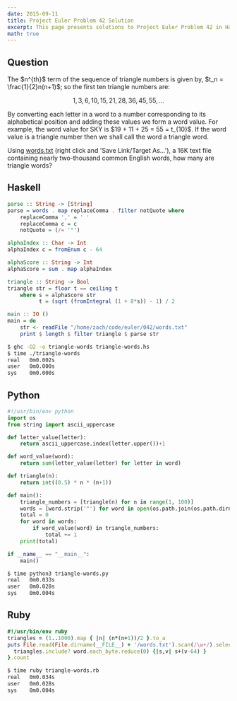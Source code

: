 ```yaml
---
date: 2015-09-11
title: Project Euler Problem 42 Solution
excerpt: This page presents solutions to Project Euler Problem 42 in Haskell, Python and Ruby.
math: true
---
```



## Question

<p>
The $n^{th}$ term of the sequence of triangle numbers is given by, $t_n = \frac{1}{2}n(n+1)$; so the first ten triangle numbers are:</p>

$$1, 3, 6, 10, 15, 21, 28, 36, 45, 55, \dots$$

<p>By converting each letter in a word to a number corresponding to its alphabetical position and adding these values we form a word value. For example, the word value for SKY is $19 + 11 + 25 = 55 = t_{10}$. If the word value is a triangle number then we shall call the word a triangle word.</p>

<p>Using <a href="http://projecteuler.net/project/words.txt">words.txt</a> (right click and 'Save Link/Target As...'), a 16K text file containing nearly two-thousand common English words, how many are triangle words?</p>







## Haskell

```haskell
parse :: String -> [String]
parse = words . map replaceComma . filter notQuote where
    replaceComma ',' = ' '
    replaceComma c = c
    notQuote = (/= '"')

alphaIndex :: Char -> Int
alphaIndex c = fromEnum c - 64

alphaScore :: String -> Int
alphaScore = sum . map alphaIndex

triangle :: String -> Bool
triangle str = floor t == ceiling t
    where s = alphaScore str
          t = (sqrt (fromIntegral (1 + 8*s)) - 1) / 2

main :: IO ()
main = do
    str <- readFile "/home/zach/code/euler/042/words.txt"
    print $ length $ filter triangle $ parse str
```


```bash
$ ghc -O2 -o triangle-words triangle-words.hs
$ time ./triangle-words
real   0m0.002s
user   0m0.000s
sys    0m0.000s
```



## Python

```python
#!/usr/bin/env python
import os
from string import ascii_uppercase

def letter_value(letter):
    return ascii_uppercase.index(letter.upper())+1

def word_value(word):
    return sum(letter_value(letter) for letter in word)

def triangle(n):
    return int((0.5) * n * (n+1))

def main():
    triangle_numbers = [triangle(n) for n in range(1, 100)]
    words = [word.strip('"') for word in open(os.path.join(os.path.dirname(__file__), 'words.txt')).read().split(',')]
    total = 0
    for word in words:
        if word_value(word) in triangle_numbers:
            total += 1
    print(total)

if __name__ == "__main__":
    main()

```


```bash
$ time python3 triangle-words.py
real   0m0.033s
user   0m0.028s
sys    0m0.004s
```



## Ruby

```ruby
#!/usr/bin/env ruby
triangles = (1..1000).map { |n| (n*(n+1))/2 }.to_a
puts File.read(File.dirname(__FILE__) + '/words.txt').scan(/\w+/).select { |word|
  triangles.include? word.each_byte.reduce(0) {|s,v| s+(v-64) }
}.count

```


```bash
$ time ruby triangle-words.rb
real   0m0.034s
user   0m0.028s
sys    0m0.004s
```


